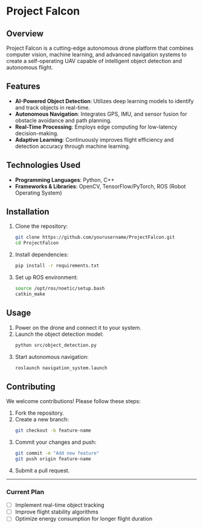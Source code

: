 # Project Falcon

## Overview

Project Falcon is a cutting-edge autonomous drone platform that combines computer vision, machine learning, and advanced navigation systems to create a self-operating UAV capable of intelligent object detection and autonomous flight.

## Features

- **AI-Powered Object Detection**: Utilizes deep learning models to identify and track objects in real-time.
- **Autonomous Navigation**: Integrates GPS, IMU, and sensor fusion for obstacle avoidance and path planning.
- **Real-Time Processing**: Employs edge computing for low-latency decision-making.
- **Adaptive Learning**: Continuously improves flight efficiency and detection accuracy through machine learning.

## Technologies Used

- **Programming Languages**: Python, C++
- **Frameworks & Libraries**: OpenCV, TensorFlow/PyTorch, ROS (Robot Operating System)

## Installation

1. Clone the repository:
   ```sh
   git clone https://github.com/yourusername/ProjectFalcon.git
   cd ProjectFalcon
   ```
2. Install dependencies:
   ```sh
   pip install -r requirements.txt
   ```
3. Set up ROS environment:
   ```sh
   source /opt/ros/noetic/setup.bash
   catkin_make
   ```

## Usage

1. Power on the drone and connect it to your system.
2. Launch the object detection model:
   ```sh
   python src/object_detection.py
   ```
3. Start autonomous navigation:
   ```sh
   roslaunch navigation_system.launch
   ```

## Contributing

We welcome contributions! Please follow these steps:

1. Fork the repository.
2. Create a new branch:
   ```sh
   git checkout -b feature-name
   ```
3. Commit your changes and push:
   ```sh
   git commit -m "Add new feature"
   git push origin feature-name
   ```
4. Submit a pull request.

---

### Current Plan

- [ ] Implement real-time object tracking
- [ ] Improve flight stability algorithms
- [ ] Optimize energy consumption for longer flight duration
